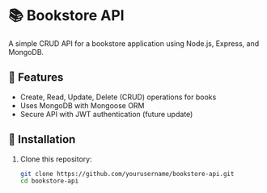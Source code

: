 # 📚 Bookstore API

A simple CRUD API for a bookstore application using Node.js, Express, and MongoDB.

## 🚀 Features
- Create, Read, Update, Delete (CRUD) operations for books
- Uses MongoDB with Mongoose ORM
- Secure API with JWT authentication (future update)

## 🔧 Installation
1. Clone this repository:
   ```sh
   git clone https://github.com/yourusername/bookstore-api.git
   cd bookstore-api
